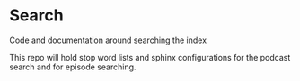 # Search
Code and documentation around searching the index

This repo will hold stop word lists and sphinx configurations for the podcast search and for episode searching.